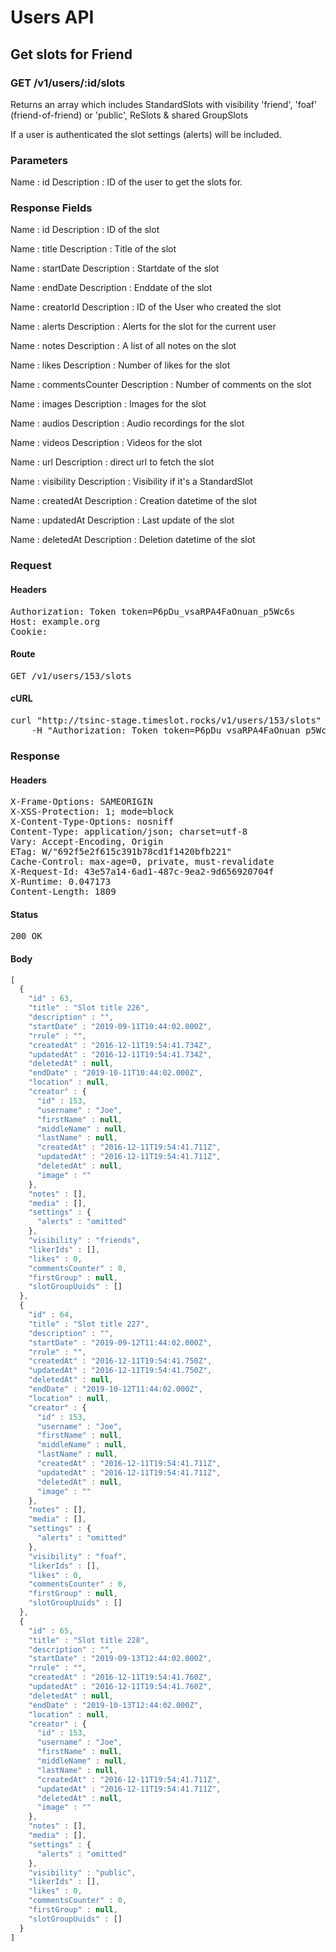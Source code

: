 # Users API

## Get slots for Friend

### GET /v1/users/:id/slots

Returns an array which includes StandardSlots with visibility &#39;friend&#39;, &#39;foaf&#39; (friend-of-friend) or &#39;public&#39;, ReSlots &amp; shared GroupSlots

If a user is authenticated the slot settings (alerts) will be included.

### Parameters

Name : id
Description : ID of the user to get the slots for.


### Response Fields

Name : id
Description : ID of the slot

Name : title
Description : Title of the slot

Name : startDate
Description : Startdate of the slot

Name : endDate
Description : Enddate of the slot

Name : creatorId
Description : ID of the User who created the slot

Name : alerts
Description : Alerts for the slot for the current user

Name : notes
Description : A list of all notes on the slot

Name : likes
Description : Number of likes for the slot

Name : commentsCounter
Description : Number of comments on the slot

Name : images
Description : Images for the slot

Name : audios
Description : Audio recordings for the slot

Name : videos
Description : Videos for the slot

Name : url
Description : direct url to fetch the slot

Name : visibility
Description : Visibility if it&#39;s a StandardSlot

Name : createdAt
Description : Creation datetime of the slot

Name : updatedAt
Description : Last update of the slot

Name : deletedAt
Description : Deletion datetime of the slot

### Request

#### Headers

<pre>Authorization: Token token=P6pDu_vsaRPA4FaOnuan_p5Wc6s
Host: example.org
Cookie: </pre>

#### Route

<pre>GET /v1/users/153/slots</pre>

#### cURL

<pre class="request">curl &quot;http://tsinc-stage.timeslot.rocks/v1/users/153/slots&quot; -X GET \
	-H &quot;Authorization: Token token=P6pDu_vsaRPA4FaOnuan_p5Wc6s&quot;</pre>

### Response

#### Headers

<pre>X-Frame-Options: SAMEORIGIN
X-XSS-Protection: 1; mode=block
X-Content-Type-Options: nosniff
Content-Type: application/json; charset=utf-8
Vary: Accept-Encoding, Origin
ETag: W/&quot;692f5e2f615c391b78cd1f1420bfb221&quot;
Cache-Control: max-age=0, private, must-revalidate
X-Request-Id: 43e57a14-6ad1-487c-9ea2-9d656920704f
X-Runtime: 0.047173
Content-Length: 1809</pre>

#### Status

<pre>200 OK</pre>

#### Body

```javascript
[
  {
    "id" : 63,
    "title" : "Slot title 226",
    "description" : "",
    "startDate" : "2019-09-11T10:44:02.000Z",
    "rrule" : "",
    "createdAt" : "2016-12-11T19:54:41.734Z",
    "updatedAt" : "2016-12-11T19:54:41.734Z",
    "deletedAt" : null,
    "endDate" : "2019-10-11T10:44:02.000Z",
    "location" : null,
    "creator" : {
      "id" : 153,
      "username" : "Joe",
      "firstName" : null,
      "middleName" : null,
      "lastName" : null,
      "createdAt" : "2016-12-11T19:54:41.711Z",
      "updatedAt" : "2016-12-11T19:54:41.711Z",
      "deletedAt" : null,
      "image" : ""
    },
    "notes" : [],
    "media" : [],
    "settings" : {
      "alerts" : "omitted"
    },
    "visibility" : "friends",
    "likerIds" : [],
    "likes" : 0,
    "commentsCounter" : 0,
    "firstGroup" : null,
    "slotGroupUuids" : []
  },
  {
    "id" : 64,
    "title" : "Slot title 227",
    "description" : "",
    "startDate" : "2019-09-12T11:44:02.000Z",
    "rrule" : "",
    "createdAt" : "2016-12-11T19:54:41.750Z",
    "updatedAt" : "2016-12-11T19:54:41.750Z",
    "deletedAt" : null,
    "endDate" : "2019-10-12T11:44:02.000Z",
    "location" : null,
    "creator" : {
      "id" : 153,
      "username" : "Joe",
      "firstName" : null,
      "middleName" : null,
      "lastName" : null,
      "createdAt" : "2016-12-11T19:54:41.711Z",
      "updatedAt" : "2016-12-11T19:54:41.711Z",
      "deletedAt" : null,
      "image" : ""
    },
    "notes" : [],
    "media" : [],
    "settings" : {
      "alerts" : "omitted"
    },
    "visibility" : "foaf",
    "likerIds" : [],
    "likes" : 0,
    "commentsCounter" : 0,
    "firstGroup" : null,
    "slotGroupUuids" : []
  },
  {
    "id" : 65,
    "title" : "Slot title 228",
    "description" : "",
    "startDate" : "2019-09-13T12:44:02.000Z",
    "rrule" : "",
    "createdAt" : "2016-12-11T19:54:41.760Z",
    "updatedAt" : "2016-12-11T19:54:41.760Z",
    "deletedAt" : null,
    "endDate" : "2019-10-13T12:44:02.000Z",
    "location" : null,
    "creator" : {
      "id" : 153,
      "username" : "Joe",
      "firstName" : null,
      "middleName" : null,
      "lastName" : null,
      "createdAt" : "2016-12-11T19:54:41.711Z",
      "updatedAt" : "2016-12-11T19:54:41.711Z",
      "deletedAt" : null,
      "image" : ""
    },
    "notes" : [],
    "media" : [],
    "settings" : {
      "alerts" : "omitted"
    },
    "visibility" : "public",
    "likerIds" : [],
    "likes" : 0,
    "commentsCounter" : 0,
    "firstGroup" : null,
    "slotGroupUuids" : []
  }
]
```
